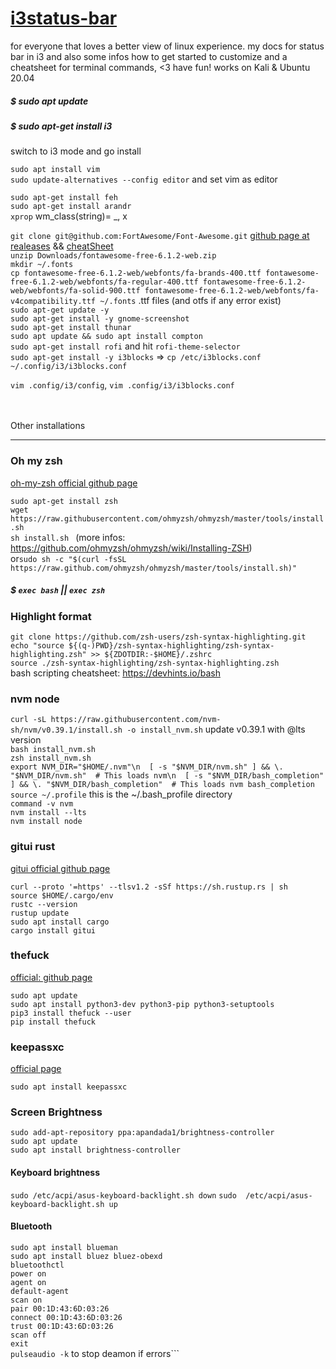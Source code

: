# [i3status-bar](https://github.com/vivien/i3blocks)
for everyone that loves a better view of linux experience. my docs for status bar in i3 and also some infos how to get started to customize and a cheatsheet for terminal commands,   &lt;3 have fun! works on Kali  &amp; Ubuntu 20.04

##### $ sudo apt update
##### $ sudo apt-get install i3

switch to i3 mode and go install

```sudo apt install vim``` <br/>
```sudo update-alternatives --config editor``` and set vim as editor<br/>

```sudo apt-get install feh```<br/>
```sudo apt-get install arandr```<br/>
```xprop``` wm_class(string)= _, x <br/>


```git clone git@github.com:FortAwesome/Font-Awesome.git``` [github page at realeases](https://github.com/FortAwesome/Font-Awesome) && [cheatSheet](https://fontawesome.com/v4/cheatsheet/)<br/>
```unzip Downloads/fontawesome-free-6.1.2-web.zip``` <br/>
```mkdir ~/.fonts```<br/>
```cp fontawesome-free-6.1.2-web/webfonts/fa-brands-400.ttf fontawesome-free-6.1.2-web/webfonts/fa-regular-400.ttf fontawesome-free-6.1.2-web/webfonts/fa-solid-900.ttf fontawesome-free-6.1.2-web/webfonts/fa-v4compatibility.ttf ~/.fonts``` .ttf files (and otfs if any error exist)<br/>
```sudo apt-get update -y```<br/>
```sudo apt-get install -y gnome-screenshot```<br/>
```sudo apt-get install thunar```<br/>
```sudo apt update && sudo apt install compton```<br/>
```sudo apt-get install rofi``` and hit ```rofi-theme-selector```<br/>
```sudo apt-get install -y i3blocks``` => ```cp /etc/i3blocks.conf ~/.config/i3/i3blocks.conf```<br/>

```vim .config/i3/config```, ```vim .config/i3/i3blocks.conf```  <br/>

<br/>
<br/>
Other installations

-----------------------------------------------------------------------

### Oh my zsh <br/>
 [oh-my-zsh official github page](https://github.com/ohmyzsh/ohmyzsh)

``` sudo apt-get install zsh ```<br/>
``` wget https://raw.githubusercontent.com/ohmyzsh/ohmyzsh/master/tools/install.sh ```<br/>
```sh install.sh ``` (more infos: https://github.com/ohmyzsh/ohmyzsh/wiki/Installing-ZSH)<br/>
or```sudo sh -c "$(curl -fsSL https://raw.github.com/ohmyzsh/ohmyzsh/master/tools/install.sh)"```<br/>
##### $ ```exec bash``` || ```exec zsh```<br/>
### Highlight format

```git clone https://github.com/zsh-users/zsh-syntax-highlighting.git```<br/>
```echo "source ${(q-)PWD}/zsh-syntax-highlighting/zsh-syntax-highlighting.zsh" >> ${ZDOTDIR:-$HOME}/.zshrc```<br/>
```source ./zsh-syntax-highlighting/zsh-syntax-highlighting.zsh```<br/>
bash scripting cheatsheet: https://devhints.io/bash<br/>


### nvm node

```curl -sL https://raw.githubusercontent.com/nvm-sh/nvm/v0.39.1/install.sh -o install_nvm.sh``` update v0.39.1 with @lts version<br/>
```bash install_nvm.sh```<br/>
```zsh install_nvm.sh```<br/>
```export NVM_DIR="$HOME/.nvm"\n  [ -s "$NVM_DIR/nvm.sh" ] && \. "$NVM_DIR/nvm.sh"  # This loads nvm\n  [ -s "$NVM_DIR/bash_completion" ] && \. "$NVM_DIR/bash_completion"  # This loads nvm bash_completion```<br/>
```source ~/.profile``` this is the ~/.bash_profile directory<br/>
```command -v nvm```<br/>
```nvm install --lts```<br/>
```nvm install node```<br/>


### gitui rust
 [gitui official github page](https://github.com/extrawurst/gitui)<br/>

```curl --proto '=https' --tlsv1.2 -sSf https://sh.rustup.rs | sh```<br/>
```source $HOME/.cargo/env```<br/>
```rustc --version```<br/>
```rustup update```<br/>
```sudo apt install cargo```<br/>
```cargo install gitui```
### thefuck
[official: github page](https://github.com/nvbn/thefuck)

```sudo apt update```<br/>
```sudo apt install python3-dev python3-pip python3-setuptools```<br/>
```pip3 install thefuck --user```<br/>
```pip install thefuck```<br/>


### keepassxc
[official page](https://keepassxc.org/download/#linux)

```sudo apt install keepassxc```

### Screen Brightness

```sudo add-apt-repository ppa:apandada1/brightness-controller```<br/>
```sudo apt update```<br/>
```sudo apt install brightness-controller```<br/>

#### Keyboard brightness

```sudo /etc/acpi/asus-keyboard-backlight.sh down```
```sudo  /etc/acpi/asus-keyboard-backlight.sh up```

#### Bluetooth
```sudo apt install blueman```<br/>
```sudo apt install bluez bluez-obexd```<br/>
```bluetoothctl```<br/>
```power on```<br/>
```agent on```<br/>
```default-agent```<br/>
```scan on```<br/>
```pair 00:1D:43:6D:03:26```<br/>
```connect 00:1D:43:6D:03:26```<br/>
```trust 00:1D:43:6D:03:26```<br/>
```scan off```<br/>
```exit```<br/>
```pulseaudio -k``` to stop deamon if errors```<br/>
